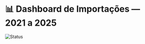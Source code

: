 # 📊 Dashboard de Importações — 2021 a 2025  
![Status](https://img.shields.io/badge/Em-Andamento-Amarelo)
